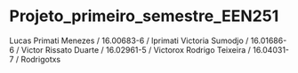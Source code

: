 # Projeto_primeiro_semestre_EEN251

Lucas Primati Menezes / 16.00683-6 / lprimati
Victoria Sumodjo / 16.01686-6 /
Victor Rissato Duarte / 16.02961-5 / Victorox
Rodrigo Teixeira / 16.04031-7 / Rodrigotxs
